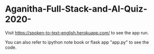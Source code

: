 # Aganitha-Full-Stack-and-AI-Quiz-2020-
Visit https://spoken-to-text-english.herokuapp.com/ to see the app run.

You can also refer to ipython note book or flask app "app.py" to see the code.
